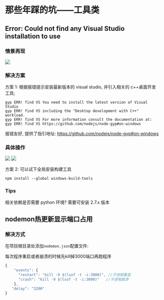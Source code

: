 # 那些年踩的坑——工具类

## Error: Could not find any Visual Studio installation to use

### 情景再现

![](../docsimg/bug-tool-1.png)

### 解决方案

方案 1: 根据报错提示安装最新版本的 visual studio, 并引入相关的 c++桌面开发工具;

```
gyp ERR! find VS You need to install the latest version of Visual Studio
gyp ERR! find VS including the "Desktop development with C++" workload.
gyp ERR! find VS For more information consult the documentation at:
gyp ERR! find VS https://github.com/nodejs/node-gyp#on-windows
```

报错友好, 提供了指引地址: https://github.com/nodejs/node-gyp#on-windows

### 具体操作

![](../docsimg/bug-tool-2.png)
![](../docsimg/bug-tool-3.png)

方案 2: 可以试下全局安装构建工具

```
npm install --global windows-build-tools
```

### Tips

相关依赖是否需要 python 环境? 需要可安装 2.7.x 版本

## nodemon热更新显示端口占用
### 解决方式

在项目根目录处添加`nodemon.json`配置文件:  

每次程序重启或者崩溃的时候先kill掉3000端口再跑程序

```js
{
    "events": {
      "restart": "kill -9 $(lsof -t -i:3000)", //子进程重启
      "crash": "kill -9 $(lsof -t -i:3000)"   //子进程崩溃
    },
   "delay": "3200"
}
```

